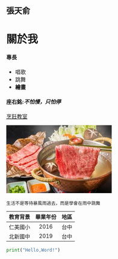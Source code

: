 ## 張天俞
# 關於我
#### 專長
- 唱歌
- 跳舞
- **繪畫**
#### 座右銘:*不怕慢，只怕停*
[烹飪教室](https://cookpad.com/tw)

![美食](美食.jpg)

```生活不是等待暴風雨過去，而是學會在雨中跳舞```


| 教育背景 | 畢業年份 | 地區 |
|---|:---:|:---:|
| 仁美國小 | 2016 | 台中 |
| 北新國中 | 2019 | 台中 |

```python
print("Hello,Word!")
```
